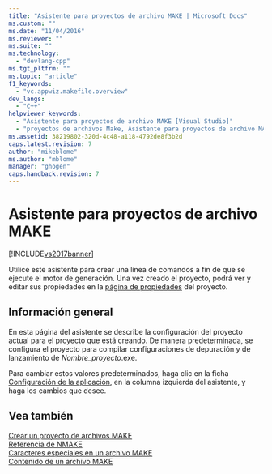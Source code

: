 ```yaml
---
title: "Asistente para proyectos de archivo MAKE | Microsoft Docs"
ms.custom: ""
ms.date: "11/04/2016"
ms.reviewer: ""
ms.suite: ""
ms.technology: 
  - "devlang-cpp"
ms.tgt_pltfrm: ""
ms.topic: "article"
f1_keywords: 
  - "vc.appwiz.makefile.overview"
dev_langs: 
  - "C++"
helpviewer_keywords: 
  - "Asistente para proyectos de archivo MAKE [Visual Studio]"
  - "proyectos de archivos Make, Asistente para proyectos de archivo MAKE"
ms.assetid: 38219802-320d-4c48-a118-4792de8f3b2d
caps.latest.revision: 7
author: "mikeblome"
ms.author: "mblome"
manager: "ghogen"
caps.handback.revision: 7
---
```

# Asistente para proyectos de archivo MAKE
[!INCLUDE[vs2017banner](../assembler/inline/includes/vs2017banner.md)]

Utilice este asistente para crear una línea de comandos a fin de que se ejecute el motor de generación.  Una vez creado el proyecto, podrá ver y editar sus propiedades en la [página de propiedades](../ide/working-with-project-properties.md) del proyecto.  
  
## Información general  
 En esta página del asistente se describe la configuración del proyecto actual para el proyecto que está creando.  De manera predeterminada, se configura el proyecto para compilar configuraciones de depuración y de lanzamiento de *Nombre\_proyecto*.exe.  
  
 Para cambiar estos valores predeterminados, haga clic en la ficha [Configuración de la aplicación](../ide/application-settings-makefile-project-wizard.md), en la columna izquierda del asistente, y haga los cambios que desee.  
  
## Vea también  
 [Crear un proyecto de archivos MAKE](../ide/creating-a-makefile-project.md)   
 [Referencia de NMAKE](../build/nmake-reference.md)   
 [Caracteres especiales en un archivo MAKE](../build/special-characters-in-a-makefile.md)   
 [Contenido de un archivo MAKE](../build/contents-of-a-makefile.md)